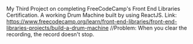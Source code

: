 My Third Project on completing FreeCodeCamp's Front End Libraries Certification.
A working Drum Machine built by using ReactJS.
Link: https://www.freecodecamp.org/learn/front-end-libraries/front-end-libraries-projects/build-a-drum-machine
//Problem: When you clear the recording, the record doesn't stop.
